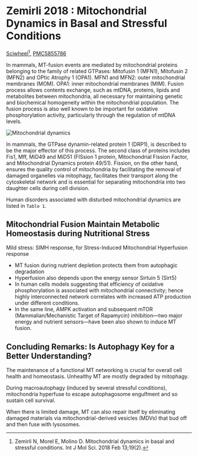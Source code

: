 # Zemirli 2018 : Mitochondrial Dynamics in Basal and Stressful Conditions


[Sciwheel](https://sciwheel.com/work/#/items/4933504)[^Zemirli2018], [PMC5855786](https://www.ncbi.nlm.nih.gov/pmc/articles/PMC5855786/)

[^Zemirli2018]: Zemirli N, Morel E, Molino D. Mitochondrial dynamics in basal and stressful conditions. Int J Mol Sci. 2018 Feb 13;19(2).

<!--more-->

In mammals, MT-fusion events are mediated by mitochondrial proteins belonging to the family of related GTPases: Mitofusin 1 (MFN1), Mitofusin 2 (MFN2) and OPtic Atrophy 1 (OPA1). MFN1 and MFN2: outer mitochondrial membranes (MOM). OPA1: inner mitochondrial membranes (MIM). Fusion process allows contents exchange, such as mtDNA, proteins, lipids and metabolites between mitochondria, all necessary for maintaining genetic and biochemical homogeneity within the mitochondrial population. The fusion process is also well known to be important for oxidative phosphorylation activity, particularly through the regulation of mtDNA levels.

![](https://www.ncbi.nlm.nih.gov/pmc/articles/PMC5855786/bin/ijms-19-00564-g001.jpg "Mitochondrial dynamics")

In mammals, the GTPase dynamin-related protein 1 (DRP1), is described to be the major effector of this process. The second class of proteins includes Fis1, Mff, MiD49 and MiD51 (FISsion 1 protein, Mitochondrial Fission Factor, and Mitochondrial Dynamics protein 49/51). Fission, on the other hand, ensures the quality control of mitochondria by facilitating the removal of damaged organelles via mitophagy, facilitates their transport along the cytoskeletal network and is essential for separating mitochondria into two daughter cells during cell division.

Human disorders associated with disturbed mitochondrial dynamics are listed in `Table 1`.


## Mitochondrial Fusion Maintain Metabolic Homeostasis during Nutritional Stress

Mild stress: SIMH response, for Stress-Induced Mitochondrial Hyperfusion response
- MT fusion during nutrient depletion protects them from autophagic degradation
- Hyperfusion also depends upon the energy sensor Sirtuin 5 (Sirt5)
- In human cells models suggesting that efficiency of oxidative phosphorylation is associated with mitochondrial connectivity; hence highly interconnected network correlates with increased ATP production under different conditions.
- In the same line, AMPK activation and subsequent mTOR (Mammalian/Mechanistic Target of Rapamycin) inhibition—two major energy and nutrient sensors—have been also shown to induce MT fusion.

## Concluding Remarks: Is Autophagy Key for a Better Understanding?


The maintenance of a functional MT networking is crucial for overall cell health and homeostasis. Unhealthy MT are mostly degraded by mitophagy.

During macroautophagy (induced by several stressful conditions), mitochondria hyperfuse to escape autophagosome engulfment and so sustain cell survival.

When there is limited damage, MT can also repair itself by eliminating damaged materials via mitochondrial-derived vesicles (MDVs) that bud off and then fuse with lysosomes.

